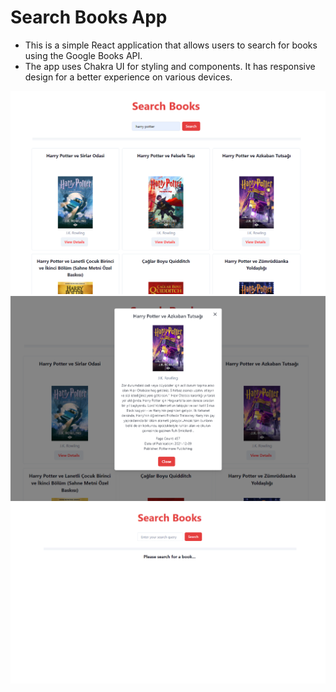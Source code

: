 # Search Books App
- This is a simple React application that allows users to search for books using the Google Books API.
- The app uses Chakra UI for styling and components. It has responsive design for a better experience on various devices.

![Search Page](./src/assets/p2.PNG)
![Details Page](./src/assets/p3.PNG)
![Main Page](./src/assets/p1.PNG)
